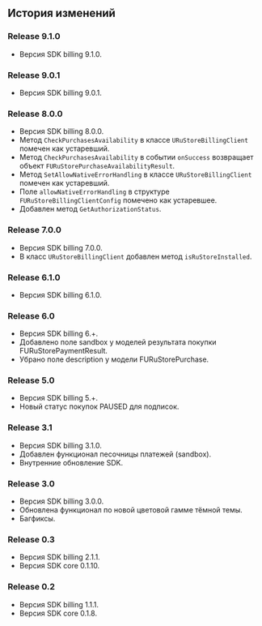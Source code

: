 ## История изменений

### Release 9.1.0
- Версия SDK billing 9.1.0.

### Release 9.0.1
- Версия SDK billing 9.0.1.

### Release 8.0.0
- Версия SDK billing 8.0.0.
- Метод `CheckPurchasesAvailability` в классе `URuStoreBillingClient` помечен как устаревший.
- Метод `CheckPurchasesAvailability` в событии `onSuccess` возвращает объект `FURuStorePurchaseAvailabilityResult`.
- Метод `SetAllowNativeErrorHandling` в классе `URuStoreBillingClient` помечен как устаревший.
- Поле `allowNativeErrorHandling` в структуре `FURuStoreBillingClientConfig` помечено как устаревшее.
- Добавлен метод `GetAuthorizationStatus`.

### Release 7.0.0
- Версия SDK billing 7.0.0.
- В класс `URuStoreBillingClient` добавлен метод `isRuStoreInstalled`.

### Release 6.1.0
- Версия SDK billing 6.1.0.

### Release 6.0
- Версия SDK billing 6.+.
- Добавлено поле sandbox у моделей результата покупки FURuStorePaymentResult.
- Убрано поле description у модели FURuStorePurchase.

### Release 5.0
- Версия SDK billing 5.+.
- Новый статус покупок PAUSED для подписок.

### Release 3.1
- Версия SDK billing 3.1.0.
- Добавлен функционал песочницы платежей (sandbox).
- Внутренние обновление SDK.

### Release 3.0
- Версия SDK billing 3.0.0.
- Обновлена функционал по новой цветовой гамме тёмной темы.
- Багфиксы.

### Release 0.3
- Версия SDK billing 2.1.1.
- Версия SDK core 0.1.10.

### Release 0.2
- Версия SDK billing 1.1.1.
- Версия SDK core 0.1.8.
